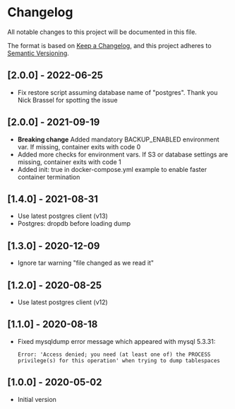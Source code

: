 # Changelog

All notable changes to this project will be documented in this file.

The format is based on [Keep a Changelog](https://keepachangelog.com/en/1.0.0/),
and this project adheres to [Semantic Versioning](https://semver.org/spec/v2.0.0.html).

## [2.0.0] - 2022-06-25

- Fix restore script assuming database name of "postgres". Thank you Nick Brassel for spotting the issue


## [2.0.0] - 2021-09-19

- **Breaking change** Added mandatory BACKUP_ENABLED environment var. If missing, container exits with code 0
- Added more checks for environment vars. If S3 or database settings are missing, container exits with code 1
- Added init: true in docker-compose.yml example to enable faster container termination


## [1.4.0] - 2021-08-31

- Use latest postgres client (v13)
- Postgres: dropdb before loading dump


## [1.3.0] - 2020-12-09

- Ignore tar warning "file changed as we read it"


## [1.2.0] - 2020-08-25

- Use latest postgres client (v12)


## [1.1.0] - 2020-08-18

- Fixed mysqldump error message which appeared with mysql 5.3.31:
  ```
  Error: 'Access denied; you need (at least one of) the PROCESS privilege(s) for this operation' when trying to dump tablespaces
  ```


## [1.0.0] - 2020-05-02

- Initial version
